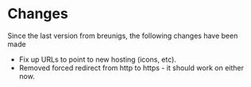 Changes
=======

Since the last version from breunigs, the following changes have been made

* Fix up URLs to point to new hosting (icons, etc).
* Removed forced redirect from http to https - it should work on either now.
